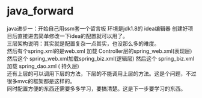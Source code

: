# java_forward  
java进步一：开始自己用ssm套一个留言板  环境是jdk1.8的 idea编辑器 创建好项目后直接进去简单修改一下idea的配置就可以用了。  
三层架构说明：其实就是配置复杂一点其实，也没那么多的难度。  
然后有个spring.xml的是web.xml 加载 Controller层的spring_web.xml(表现层)然后这个 spring_web.xml加载spring_biz.xml(逻辑层)  然后这个 spring_biz.xml加载  spring_dao.xml ( 持久层)   
还有上层的可以调用下层的方法，下层的不能调用上层的方法。这是个问题，不过很多mvc的框架都是这样的。  
同时配置方便的东西还需要多多学习，要搞清楚。这是下一步要学习的东西。  



